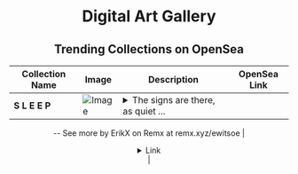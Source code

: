 <div align="center">

# Digital Art Gallery

## Trending Collections on OpenSea

| Collection Name                       | Image                                                                                     | Description                       | OpenSea Link                                                                                          |
|---------------------------------------|-------------------------------------------------------------------------------------------|-----------------------------------|--------------------------------------------------------------------------------------------------------|
| **S L E E P** | ![Image](https://i.seadn.io/s/raw/files/26190d01502e066dfcbe1bb935d9e56e.png?w=500&auto=format?w=200&auto=format) | <details><summary>The signs are there, as quiet ...</summary>The signs are there, as quiet and eerie as footprints outside your door. Are they offering you a treat or luring you into a place you might not escape unchanged? Sometimes it’s hard to tell, and that’s the real trick.
--
See more by ErikX on Remx at remx.xyz/ewitsoe</details> | <details><summary>Link</summary>[S L E E P](https://opensea.io/collection/s-l-e-e-p-1)</details> |

</div>